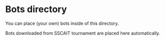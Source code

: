 # Bots directory

You can place (your own) bots inside of this directory.

Bots downloaded from SSCAIT tournament are placed here automatically.
